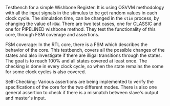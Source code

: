 Testbench for a simple Wishbone Register. It is using OSVVM methodology with all the  input signals in the stimulus to be get random values in each clock cycle. The simulation time, can be changed in the `stim` process, by changing the value of `NOW`. There are two test cases, one for CLASSIC and one for PIPELINED wishbone method. They test the functionality of this core, through FSM coverage and assertions.

FSM coverage: In the RTL core, there is a FSM which describes the behavior of the core. This testbench, covers all the possible changes of the states and also investigate if there are illigal transitions through the states. The goal is to reach 100% and all states covered at least once. The checking is done in every clock cycle, so when the state remains the some for some clock cycles is also covered.

Self-Checking: Various assertions are being implemented to verify the specifications of the core for the two different modes. There is also one general assertion to check if there is a mismatch between slave's output and master's input. 
